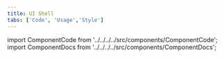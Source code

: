 ```yaml
---
title: UI Shell
tabs: ['Code', 'Usage','Style']
---
```


import ComponentCode from '../../../../src/components/ComponentCode';
import ComponentDocs from '../../../../src/components/ComponentDocs';

<ComponentCode
    name="Experimental UI Shell"
    component="ui-shell"
    variation="ui-shell" 
    experimental="true"
    hasReactVersion="true"
    >
</ComponentCode>

